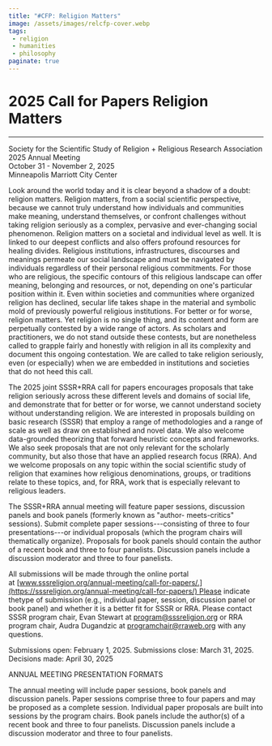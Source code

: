 ```yaml
---
title: "#CFP: Religion Matters"
image: /assets/images/relcfp-cover.webp
tags:
 - religion
 - humanities
 - philosophy
paginate: true 
---
```


2025 Call for Papers
Religion Matters
======================================

* * * * *

Society for the Scientific Study of Religion + Religious Research Association\
2025 Annual Meeting\
October 31 - November 2, 2025\
Minneapolis Marriott City Center

Look around the world today and it is clear beyond a shadow of a doubt: religion matters. Religion matters, from a social scientific perspective, because we cannot truly understand how individuals and communities make meaning, understand themselves, or confront challenges without taking religion seriously as a complex, pervasive and ever-changing social phenomenon. Religion matters on a societal and individual level as well. It is linked to our deepest conflicts and also offers profound resources for healing divides. Religious institutions, infrastructures, discourses and meanings permeate our social landscape and must be navigated by individuals regardless of their personal religious commitments. For those who are religious, the specific contours of this religious landscape can offer meaning, belonging and resources, or not, depending on one's particular position within it. Even within societies and communities where organized religion has declined, secular life takes shape in the material and symbolic mold of previously powerful religious institutions. For better or for worse, religion matters. Yet religion is no single thing, and its content and form are perpetually contested by a wide range of actors. As scholars and practitioners, we do not stand outside these contests, but are nonetheless called to grapple fairly and honestly with religion in all its complexity and document this ongoing contestation. We are called to take religion seriously, even (or especially) when we are embedded in institutions and societies that do not heed this call.

The 2025 joint SSSR+RRA call for papers encourages proposals that take religion seriously across these different levels and domains of social life, and demonstrate that for better or for worse, we cannot understand society without understanding religion. We are interested in proposals building on basic research (SSSR) that employ a range of methodologies and a range of scale as well as draw on established and novel data. We also welcome data-grounded theorizing that forward heuristic concepts and frameworks. We also seek proposals that are not only relevant for the scholarly community, but also those that have an applied research focus (RRA). And we welcome proposals on any topic within the social scientific study of religion that examines how religious denominations, groups, or traditions relate to these topics, and, for RRA, work that is especially relevant to religious leaders.

The SSSR+RRA annual meeting will feature paper sessions, discussion panels and book panels (formerly known as "author- meets-critics" sessions). Submit complete paper sessions---consisting of three to four presentations---or individual proposals (which the program chairs will thematically organize). Proposals for book panels should contain the author of a recent book and three to four panelists. Discussion panels include a discussion moderator and three to four panelists.

All submissions will be made through the online portal at [www.sssreligion.org/annual-meeting/call-for-papers/.](https://sssreligion.org/annual-meeting/call-for-papers/) Please indicate thetype of submission (e.g., individual paper, session, discussion panel or book panel) and whether it is a better fit for SSSR or RRA. Please contact SSSR program chair, Evan Stewart at program@sssreligion.org or RRA program chair, Audra Dugandzic at <programchair@rraweb.org> with any questions.

Submissions open: February 1, 2025. Submissions close: March 31, 2025. Decisions made: April 30, 2025

ANNUAL MEETING PRESENTATION FORMATS

The annual meeting will include paper sessions, book panels and discussion panels. Paper sessions comprise three to four papers and may be proposed as a complete session. Individual paper proposals are built into sessions by the program chairs. Book panels include the author(s) of a recent book and three to four panelists. Discussion panels include a discussion moderator and three to four panelists.